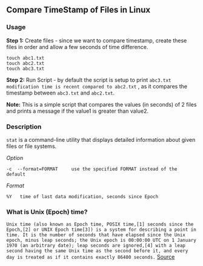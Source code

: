 ## Compare TimeStamp of Files in Linux

### Usage

**Step 1:** Create files - since we want to compare timestamp, create these files in order and allow a few seconds of time difference.  

```
touch abc1.txt
touch abc2.txt
touch abc3.txt
```

**Step 2:** Run Script - by default the script is setup to print ```abc3.txt modification time is recent compared to abc2.txt``` , as it compares the timestamp between ```abc3.txt``` and ```abc2.txt```. 

**Note:** This is a simple script that compares the values (in seconds) of 2 files and prints a message if the value1 is greater than value2. 


### Description
```stat``` is a command-line utility that displays detailed information about given files or file systems.

*Option*
```
-c  --format=FORMAT     use the specified FORMAT instead of the default
```

*Format*
```
%Y   time of last data modification, seconds since Epoch
```

### What is Unix (Epoch) time?
`Unix time (also known as Epoch time, POSIX time,[1] seconds since the Epoch,[2] or UNIX Epoch time[3]) is a system for describing a point in time. It is the number of seconds that have elapsed since the Unix epoch, minus leap seconds; the Unix epoch is 00:00:00 UTC on 1 January 1970 (an arbitrary date); leap seconds are ignored,[4] with a leap second having the same Unix time as the second before it, and every day is treated as if it contains exactly 86400 seconds.` [Source](https://en.wikipedia.org/wiki/Unix_time)